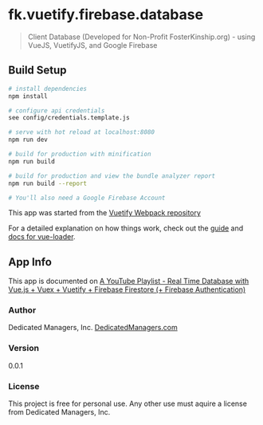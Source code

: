 # fk.vuetify.firebase.database

>  Client Database (Developed for Non-Profit FosterKinship.org) - using VueJS, VuetifyJS, and Google Firebase

## Build Setup

``` bash
# install dependencies
npm install

# configure api credentials
see config/credentials.template.js

# serve with hot reload at localhost:8080
npm run dev

# build for production with minification
npm run build

# build for production and view the bundle analyzer report
npm run build --report

# You'll also need a Google Firebase Account
```

This app was started from the [Vuetify Webpack repository](https://github.com/vuetifyjs/webpack)

For a detailed explanation on how things work, check out the [guide](http://vuejs-templates.github.io/webpack/) and [docs for vue-loader](http://vuejs.github.io/vue-loader).


## App Info
This app is documented on [A YouTube Playlist - Real Time Database with Vue.js + Vuex + Vuetify + Firebase Firestore (+ Firebase Authentication)](https://www.youtube.com/playlist?list=PLjuQOVlnQv2UxCWdis189jYjZESsYP4vP)

### Author

Dedicated Managers, Inc.
[DedicatedManagers.com](http://www.DedicatedManagers.com.com)

### Version

0.0.1

### License

This project is free for personal use.  Any other use must aquire a license from Dedicated Managers, Inc.
